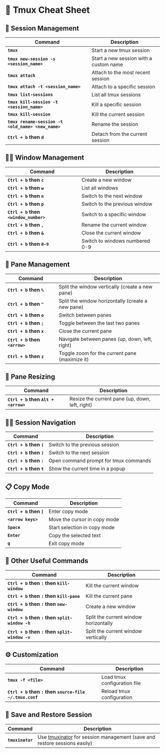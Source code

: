 # 📝 **Tmux Cheat Sheet**

## 📂 **Session Management**

| Command | Description |
|---------|-------------|
| **`tmux`** | Start a new tmux session |
| **`tmux new-session -s <session_name>`** | Start a new session with a custom name |
| **`tmux attach`** | Attach to the most recent session |
| **`tmux attach -t <session_name>`** | Attach to a specific session |
| **`tmux list-sessions`** | List all tmux sessions |
| **`tmux kill-session -t <session_name>`** | Kill a specific session |
| **`tmux kill-session`** | Kill the current session |
| **`tmux rename-session -t <old_name> <new_name>`** | Rename the session |
| **`Ctrl + b` then `d`** | Detach from the current session |

## 🧑‍💻 **Window Management**

| Command | Description |
|---------|-------------|
| **`Ctrl + b` then `c`** | Create a new window |
| **`Ctrl + b` then `w`** | List all windows |
| **`Ctrl + b` then `n`** | Switch to the next window |
| **`Ctrl + b` then `p`** | Switch to the previous window |
| **`Ctrl + b` then `<window_number>`** | Switch to a specific window |
| **`Ctrl + b` then `,`** | Rename the current window |
| **`Ctrl + b` then `&`** | Close the current window |
| **`Ctrl + b` then `0-9`** | Switch to windows numbered 0-9 |

## 🔲 **Pane Management**

| Command | Description |
|---------|-------------|
| **`Ctrl + b` then `%`** | Split the window vertically (create a new pane) |
| **`Ctrl + b` then `"`** | Split the window horizontally (create a new pane) |
| **`Ctrl + b` then `o`** | Switch between panes |
| **`Ctrl + b` then `;`** | Toggle between the last two panes |
| **`Ctrl + b` then `x`** | Close the current pane |
| **`Ctrl + b` then `<arrow>`** | Navigate between panes (up, down, left, right) |
| **`Ctrl + b` then `z`** | Toggle zoom for the current pane (maximize it) |

## 🔁 **Pane Resizing**

| Command | Description |
|---------|-------------|
| **`Ctrl + b` then `Alt + <arrow>`** | Resize the current pane (up, down, left, right) |

## 🧑‍💻 **Session Navigation**

| Command | Description |
|---------|-------------|
| **`Ctrl + b` then `(`** | Switch to the previous session |
| **`Ctrl + b` then `)`** | Switch to the next session |
| **`Ctrl + b` then `:`** | Open command prompt for tmux commands |
| **`Ctrl + b` then `t`** | Show the current time in a popup |

## 📋 **Copy Mode**

| Command | Description |
|---------|-------------|
| **`Ctrl + b` then `[`** | Enter copy mode |
| **`<arrow keys>`** | Move the cursor in copy mode |
| **`Space`** | Start selection in copy mode |
| **`Enter`** | Copy the selected text |
| **`q`** | Exit copy mode |

## 🧹 **Other Useful Commands**

| Command | Description |
|---------|-------------|
| **`Ctrl + b` then `:` then `kill-window`** | Kill the current window |
| **`Ctrl + b` then `:` then `kill-pane`** | Kill the current pane |
| **`Ctrl + b` then `:` then `new-window`** | Create a new window |
| **`Ctrl + b` then `:` then `split-window -h`** | Split the current window horizontally |
| **`Ctrl + b` then `:` then `split-window -v`** | Split the current window vertically |

## ⚙️ **Customization**

| Command | Description |
|---------|-------------|
| **`tmux -f <file>`** | Load tmux configuration file |
| **`Ctrl + b` then `:` then `source-file ~/.tmux.conf`** | Reload tmux configuration |

## 📜 **Save and Restore Session**

| Command | Description |
|---------|-------------|
| **`tmuxinator`** | Use [tmuxinator](https://github.com/tmuxinator/tmuxinator) for session management (save and restore sessions easily) |
